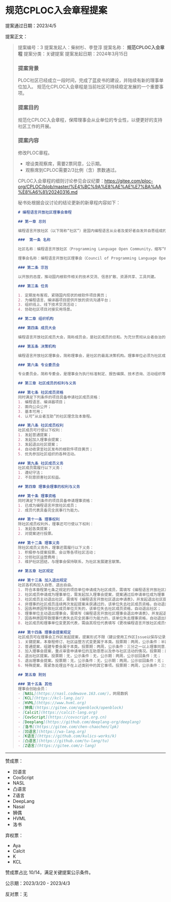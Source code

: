 # 规范CPLOC入会章程提案

提案通过日期：2023/4/5

提案正文：

> 提案编号：3
> 提案发起人：柴树杉、李登淳
> 提案名称： **规范CPLOC入会章程** 
> 提案分类：关键提案
> 提案发起日期：2024年3月15日
> 
> ### 提案背景
> PLOC社区已经成立一段时间，完成了蓝皮书的建设，并陆续有新的理事单位加入。
> 规范化CPLOC入会章程是当前社区可持续稳定发展的一个重要事项。
> 
> ### 提案目的
> 规范化CPLOC入会章程，保障理事会从业单位的专业性，以便更好的支持社区工作的开展。
> 
> ### 提案内容
> 修改PLOC章程。
> - 增设类观察席，需要2票同意，公示期。
> - 观察席到CPLOC需要2/3比例（含）票数通过。
> 
> CPLOC入会章程的细则讨论参见会议纪要：https://gitee.com/ploc-org/CPLOC/blob/master/%E4%BC%9A%E8%AE%AE%E7%BA%AA%E8%A6%81/20240316.md
> 
> 秘书处根据会议讨论的结论更新的新章程内容如下：
> 
> ```md
> # 编程语言开放社区理事会章程
> 
> ## 第一章 总则
> 
> 编程语言开放社区（以下简称“社区”）是国内编程语言从业者及爱好者自发并自愿组成的互助共同体，旨在推动编程语言、编译器等根软件技术在国内的交流、扩散及应用，社区成员为根软件项目；编程语言开放社区理事会（以下简称“理事会”）是社区的最高决策机构，理事会可组建专业委员会（以下简称“专委会”），通过授权专委会执行具体活动。
> 
> ###  第一条 名称
> 
> 社区名称：编程语言开放社区（Programming Language Open Community，缩写“PLOC”）
> 
> 理事会名称：编程语言开放社区理事会（Council of Programming Language Open Community，缩> 写“CPLOC”）
> 
> ### 第二条 宗旨
> 
> 以开放的态度，推动国内根软件相关的技术交流、信息扩散、资源共享、工具共建。
> 
> ### 第三条 任务
> 
> 1. 定期发布客观、紧随国内现状的根软件项目黄页；
> 2. 为编程语言、编译器项目提供开放的资讯沟通平台；
> 3. 组织线上、线下技术交流活动；
> 4. 协助社区项目对接实用场景。
> 
> ## 第二章 组织机构
> 
> ### 第四条 成员大会
> 
> 编程语言开放社区成员大会，简称成员会，是社区成员的总和。为充分贯彻从业者自治的精神，成员单> 位为各根软件项目，每个项目指定一名自然人代表行使其在社区中的权利。
> 
> ### 第五条 决策机构
> 
> 编程语言开放社区理事会，简称理事会，是社区的最高决策机构。理事单位必须为社区成员。
> 
> ### 第六条 专业委员会
> 
> 专业委员会，简称专委会，是理事会为执行标准制定、报告编撰、技术咨询、活动组织等专业任务而组> 建的特殊机构。专委会对理事会负责，其人员组成由理事会指定，专委会委员无须为理事会成员。
> 
> ## 第三章 社区成员的权利与义务
> 
> ### 第七条 社区成员资格
> 同时满足下列条件的项目具备申请社区成员资格：
> 1. 编程语言、编译器项目；
> 2. 面向公众公开；
> 3. 基本可用；
> 4. 认可“从业者互助”的社区理念及本章程。
> 
> ### 第八条 社区成员权利
> 社区成员可行使以下权利：
> 1. 发起普通提案；
> 2. 发起加入理事会提案；
> 3. 发起退出社区提案；
> 4. 自动收录至社区发布的根软件项目黄页；
> 5. 优先参加社区组织的各种活动。
> 
> ### 第九条 社区成员义务
> 社区成员需履行以下义务：
> 1. 遵纪守法；
> 2. 不刻意损害社区权益。
> 
> ## 第四章 理事会理事的权利与义务
> 
> ### 第十条 理事资格
> 同时满足下列条件的项目具备申请理事资格：
> 1. 已成为编程语言开放社区成员；
> 2. 成员代表具备完全民事行为能力。
> 
> ### 第十一条 理事权利
> 除社区成员权利外，理事还可行使以下权利：
> 1. 发起各类提案；
> 2. 对提案进行投票。
> 
> ### 第十二条 理事义务
> 除社区成员义务外，理事还需履行以下义务：
> 1. 积极参与提案投票、会议等各项社区活动；
> 2. 分担社区运营费用；
> 3. 维护社区团结，与理事会保持联系，为社区发展建言献策。
> 
> ## 第五章 社区规定
> 
> ### 第十三条 加入退出规定
> 社区各机构加入自愿、退出自由。
> 1. 符合本章程第七条之规定的项目单位申请成为社区成员，需填写《编程语言开放社区加入申请> 表》，两名及以上现任理事同意后，申请单位成为社区成员；
> 2. 社区成员申请成为理事单位，需发起加入理事会提案，提案通过后申请单位成为理事；
> 3. 社区成员主动退出社区，需填写《编程语言开放社区退出申请表》，并发起退出社区提案，提案通> 过后申请单位退出社区；
> 4. 非理事的社区成员连续两次发起提案未获通过的，该单位失去社区成员资格，自动退出社区；
> 5. 因各种原因导致社区成员单位灭失的，该单位失去社区成员资格，自动退出社区；
> 6. 理事单位主动退出理事会，需填写《编程语言开放社区理事会退出申请表》，并发起退出理事会提> 案，提案通过后申请单位退出理事会；
> 7. 因各种原因导致理事代表失去完全民事行为能力的，该单位失去理事资格，自动退出理事会；
> 8. 社区成员和理事单位变更其代表，需由其现任代表填写《更改编程语言开放社区成员代表申请> 表》，且续任代表需满足本章程对社区成员及理事的相关规定，并提交至理事会工作区仓库以供备案。
> 
> ### 第十四条 理事会提案规定
> 社区成员可在理事会工作区发起提案，提案形式不限（建议使用工作区Issue以保存记录），由理事会> 理事进行一人一票制投票。提案在其投票期内达到公示条件后，将转移至工作区仓库公示，公示期满且> 未触发公示驳回条件后提案通过生效；若提案在投票期内未达到公示条件或在公示期内达到驳回条件视> 为提案未通过。不同类别提案的投票期、公示条件、公示期、公示驳回条件等如下：
> 1. 关键提案，本章程修订、社区运营方式变更属于本类。投票期：两周，公示条件：半数以上理事同> 意，公示期：两周，公示驳回条件：三分之一以上理事反对；
> 2. 普通提案，组建专委会属于本类。投票期：两周，公示条件：三分之一以上理事同意，公示期：一> 周，公示驳回条件：半数及以上理事反对；
> 3. 加入理事会提案，重点审查申请单位的互助意愿以及参与社区活动的情况。投票期：两周，公示条> 件：三分之二及以上理事同意，公示期：两周，公示驳回条件：无；
> 4. 退出社区提案。投票期：无，公示条件：无，公示期：两周，公示驳回条件：无；
> 5. 退出理事会提案。投票期：无，公示条件：无，公示期：两周，公示驳回条件：无；
> 6. 特殊提案，需紧急处理且不在上述类别中的其它事项。投票期：两周，公示条件：三分之二及以上> 理事同意，公示期：无，即刻生效。
> 
> ## 第五章 附则
> 
> ### 第十五条 其他
> 理事会创始会员：
> - [NASL](https://nasl.codewave.163.com/)，网易数帆
> - [KCL](https://kcl-lang.io/)
> - [HVML](https://www.hvml.org)
> - [狮偶](https://gitee.com/openblock/openblock)
> - [Calcit](https://calcit-lang.org)
> - [CovScript](https://covscript.org.cn)
> - [Deeplang](https://github.com/deeplang-org/deeplang)
> - [洛书](https://gitee.com/chen-chaochen/lpk)
> - [凹语言](https://wa-lang.org)
> - [K语言](https://github.com/kulics-works/k)
> - [凸语言](https://github.com/tu-lang/tu)
> - [Z语言](https://gitee.com/z-lang)
> ```

---

赞成票：
- 凹语言
- CovScript
- NASL
- 凸语言
- Z语言
- DeepLang
- Nasal
- 狮偶
- HVML
- 洛书

弃权票：
- Aya
- Calcit
- K
- KCL

赞成票占比 10/14，满足关键提案公示条件。

公示期：2023/3/20 - 2023/4/3

反对票：无